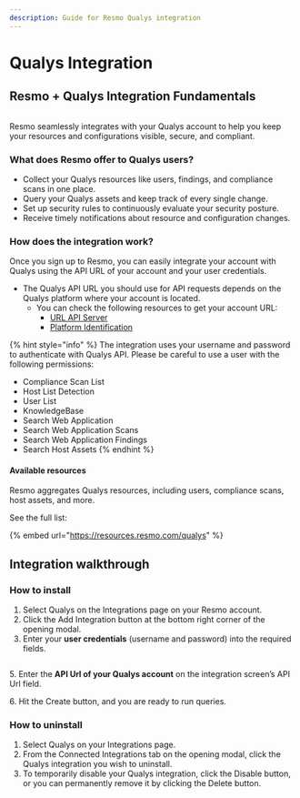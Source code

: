 ```yaml
---
description: Guide for Resmo Qualys integration
---
```


# Qualys Integration

## Resmo + Qualys Integration Fundamentals

<figure><img src="../.gitbook/assets/qualys-logo.png" alt=""><figcaption></figcaption></figure>

Resmo seamlessly integrates with your Qualys account to help you keep your resources and configurations visible, secure, and compliant.

### What does Resmo offer to Qualys users?

* Collect your Qualys resources like users, findings, and compliance scans in one place.
* Query your Qualys assets and keep track of every single change.
* Set up security rules to continuously evaluate your security posture.
* Receive timely notifications about resource and configuration changes.

### How does the integration work?

Once you sign up to Resmo, you can easily integrate your account with Qualys using the API URL of your account and your user credentials.

* The Qualys API URL you should use for API requests depends on the Qualys platform where your account is located.
  * You can check the following resources to get your account URL:
    * [URL API Server](https://qualysguard.qg2.apps.qualys.com/portal-help/en/assetview/api\_doc/online/get\_started/url\_api\_server.htm)
    * [Platform Identification](https://www.qualys.com/platform-identification/)

{% hint style="info" %}
The integration uses your username and password to authenticate with Qualys API. Please be careful to use a user with the following permissions:

* Compliance Scan List
* Host List Detection
* User List
* KnowledgeBase
* Search Web Application
* Search Web Application Scans
* Search Web Application Findings
* Search Host Assets
{% endhint %}

#### Available resources

Resmo aggregates Qualys resources, including users, compliance scans, host assets, and more.

See the full list:

{% embed url="https://resources.resmo.com/qualys" %}

## Integration walkthrough

### How to install

1. Select Qualys on the Integrations page on your Resmo account.
2. Click the Add Integration button at the bottom right corner of the opening modal.
3. Enter your **user credentials** (username and password) into the required fields.

<figure><img src="../.gitbook/assets/integration-configuration.png" alt=""><figcaption></figcaption></figure>

5\. Enter the **API Url of your Qualys account** on the integration screen’s API Url field.

6\. Hit the Create button, and you are ready to run queries.

### How to uninstall

1. Select Qualys on your Integrations page.
2. From the Connected Integrations tab on the opening modal, click the Qualys integration you wish to uninstall.
3. To temporarily disable your Qualys integration, click the Disable button, or you can permanently remove it by clicking the Delete button.

<figure><img src="../.gitbook/assets/qualys-disable-delete-options.png" alt=""><figcaption></figcaption></figure>
